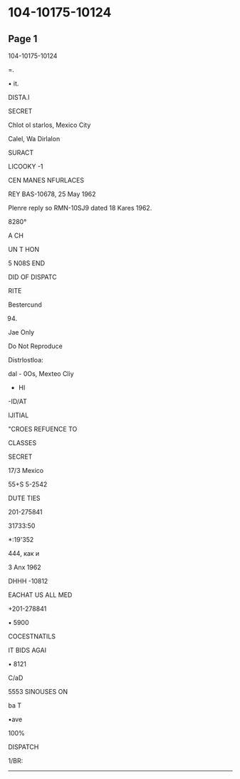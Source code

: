 # 104-10175-10124

## Page 1

104-10175-10124

=.

• it.

DISTA.I

SECRET

Chlot ol starlos, Mexico City

Calel, Wa Dirlalon

SURACT

LICOOKY -1

CEN MANES NFURLACES

REY BAS-10678, 25 May 1962

Plenre reply so RMN-10SJ9 dated 18 Kares 1962.

8280°

A CH

UN T HON

5 N08S END

DID OF DISPATC

RITE

Bestercund

94)

Jae Only

Do Not Reproduce

Distrlostloa:

dal - 0Os, Mexteo Cliy

- HI

-ID/AT

IJITIAL

"CROES REFUENCE TO

CLASSES

SECRET

17/3 Mexico

55+S 5-2542

DUTE TIES

201-275841

31733:50

*:19'352

444, как и

3 Anx 1962

DHHH -10812

EACHAT US ALL MED

+201-278841

• 5900

COCESTNATILS

IT BIDS AGAI

• 8121

C/aD

5553 SINOUSES ON

ba T

•ave

100%

DISPATCH

1/BR:

---

